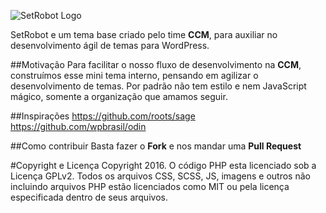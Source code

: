 ![SetRobot Logo](http://agenciaccm.s3-sa-east-1.amazonaws.com/uploads/2016/07/16165134/setrobot_logo.svg "SetRobot")

SetRobot e um tema base criado pelo time **CCM**, para auxiliar no desenvolvimento ágil de temas para WordPress.

##Motivação
Para facilitar o nosso fluxo de desenvolvimento na **CCM**, construímos esse mini tema interno, pensando em agilizar o desenvolvimento de temas. Por padrão não tem estilo e nem JavaScript mágico, somente a organização que amamos seguir.

##Inspirações
https://github.com/roots/sage
https://github.com/wpbrasil/odin

##Como contribuir
Basta fazer o **Fork** e nos mandar uma **Pull Request**

#Copyright e Licença
Copyright 2016.
O código PHP esta licenciado sob a Licença GPLv2. Todos os arquivos CSS, SCSS, JS, imagens e outros não incluindo arquivos PHP estão licenciados como MIT ou pela licença especificada dentro de seus arquivos.
